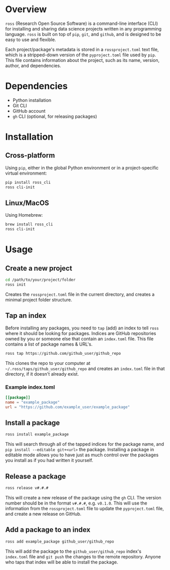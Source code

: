 # Overview
`ross` (Research Open Source Software) is a command-line interface (CLI) for installing and sharing data science projects written in any programming language. `ross` is built on top of `pip`, `git`, and `github`, and is designed to be easy to use and flexible.

Each project/package's metadata is stored in a `rossproject.toml` text file, which is a stripped-down version of the `pyproject.toml` file used by `pip`. This file contains information about the project, such as its name, version, author, and dependencies.

# Dependencies
- Python installation
- Git CLI
- GitHub account
- `gh` CLI (optional, for releasing packages)

# Installation
## Cross-platform
Using `pip`, either in the global Python environment or in a project-specific virtual environment:
```bash
pip install ross_cli
ross cli-init
```

## Linux/MacOS
Using Homebrew:
```bash
brew install ross_cli
ross cli-init
```

# Usage
## Create a new project
```bash
cd /path/to/your/project/folder
ross init
```
Creates the `rossproject.toml` file in the current directory, and creates a minimal project folder structure.

## Tap an index
Before installing any packages, you need to `tap` (add) an index to tell `ross` where it should be looking for packages. Indices are GitHub repositories owned by you or someone else that contain an `index.toml` file. This file contains a list of package names & URL's.
```bash
ross tap https://github.com/github_user/github_repo
```
This clones the repo to your computer at `~/.ross/taps/github_user/github_repo` and creates an `index.toml` file in that directory, if it doesn't already exist.

### Example index.toml
```toml
[[package]]
name = "example_package"
url = "https://github.com/example_user/example_package"
```

## Install a package
```bash
ross install example_package
```
This will search through all of the tapped indices for the package name, and `pip install --editable git+<url>` the package. Installing a package in editable mode allows you to have just as much control over the packages you install as if you had written it yourself.

## Release a package
```bash
ross release v#.#.#
```
This will create a new release of the package using the `gh` CLI. The version number should be in the format `v#.#.#`, e.g. `v0.1.0`. This will use the information from the `rossproject.toml` file to update the `pyproject.toml` file, and create a new release on GitHub.

## Add a package to an index
```bash
ross add example_package github_user/github_repo
```
This will add the package to the `github_user/github_repo` index's `index.toml` file and `git push` the changes to the remote repository. Anyone who taps that index will be able to install the package.
